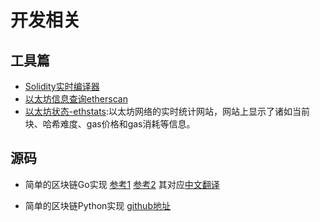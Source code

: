 # 开发相关


## 工具篇
* [Solidity实时编译器](https://ethereum.github.io/browser-solidity)
* [以太坊信息查询etherscan](http://etherscan.io/)
* [以太坊状态-ethstats](https://ethstats.net/):以太坊网络的实时统计网站，网站上显示了诸如当前块、哈希难度、gas价格和gas消耗等信息。

## 源码
* 简单的区块链Go实现
   [参考1](https://github.com/izqui/blockchain)
   [参考2](https://github.com/Jeiwan/blockchain_go) 其对应[中文翻译](https://liuchengxu.gitbooks.io/blockchain-tutorial/content/)

* 简单的区块链Python实现
   [github地址](https://github.com/xilibi2003/blockchain)